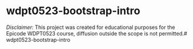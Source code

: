 # wdpt0523-bootstrap-intro

*Disclaimer:* This project was created for educational purposes for the Epicode WDPT0523 course, diffusion outside the scope is not permitted.#   w d p t 0 5 2 3 - b o o t s t r a p - i n t r o  
 